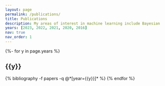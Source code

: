 ```yaml
---
layout: page
permalink: /publications/
title: Publications
description: My areas of interest in machine learning include Bayesian deep learning, deep probabilitic models and their applications.
years: [2023, 2022, 2021, 2020, 2016]
nav: true
nav_order: 1
---
```

<!-- _pages/publications.md -->
<div class="publications">

{%- for y in page.years %}
  <h2 class="year">{{y}}</h2>
  {% bibliography -f papers -q @*[year={{y}}]* %}
{% endfor %}

</div>
